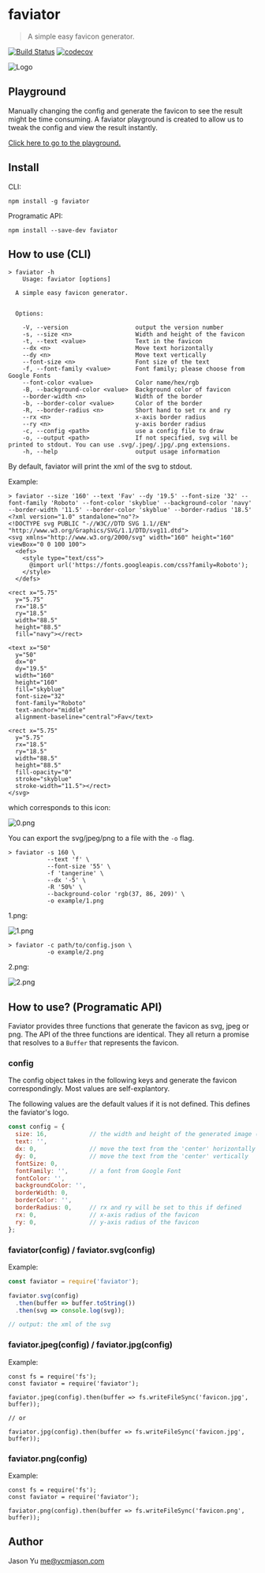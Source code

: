 # faviator
> A simple easy favicon generator.

[![Build Status](https://travis-ci.org/faviator/faviator.svg?branch=master)](https://travis-ci.org/faviator/faviator)
[![codecov](https://codecov.io/gh/faviator/faviator/branch/master/graph/badge.svg)](https://codecov.io/gh/faviator/faviator)

![Logo](favicon.png)

## Playground
Manually changing the config and generate the favicon to see the result might be time consuming. A faviator playground is created to allow us to tweak the config and view the result instantly.

[Click here to go to the playground.](https://www.faviator.xyz/playground)

## Install

CLI:
```
npm install -g faviator
```

Programatic API:
```
npm install --save-dev faviator
```

## How to use (CLI)

```
> faviator -h
    Usage: faviator [options]

  A simple easy favicon generator.


  Options:

    -V, --version                   output the version number
    -s, --size <n>                  Width and height of the favicon
    -t, --text <value>              Text in the favicon
    --dx <n>                        Move text horizontally
    --dy <n>                        Move text vertically
    --font-size <n>                 Font size of the text
    -f, --font-family <value>       Font family; please choose from Google Fonts
    --font-color <value>            Color name/hex/rgb
    -B, --background-color <value>  Background color of favicon
    --border-width <n>              Width of the border
    -b, --border-color <value>      Color of the border
    -R, --border-radius <n>         Short hand to set rx and ry
    --rx <n>                        x-axis border radius
    --ry <n>                        y-axis border radius
    -c, --config <path>             use a config file to draw
    -o, --output <path>             If not specified, svg will be printed to stdout. You can use .svg/.jpeg/.jpg/.png extensions.
    -h, --help                      output usage information
```

By default, faviator will print the xml of the svg to stdout. 

Example:
```
> faviator --size '160' --text 'Fav' --dy '19.5' --font-size '32' --font-family 'Roboto' --font-color 'skyblue' --background-color 'navy' --border-width '11.5' --border-color 'skyblue' --border-radius '18.5'
<?xml version="1.0" standalone="no"?>
<!DOCTYPE svg PUBLIC "-//W3C//DTD SVG 1.1//EN" "http://www.w3.org/Graphics/SVG/1.1/DTD/svg11.dtd">
<svg xmlns="http://www.w3.org/2000/svg" width="160" height="160" viewBox="0 0 100 100">
  <defs>
    <style type="text/css">
      @import url('https://fonts.googleapis.com/css?family=Roboto');
    </style>
  </defs>

<rect x="5.75"
  y="5.75"
  rx="18.5"
  ry="18.5"
  width="88.5"
  height="88.5"
  fill="navy"></rect>

<text x="50"
  y="50"
  dx="0"
  dy="19.5"
  width="160"
  height="160"
  fill="skyblue"
  font-size="32"
  font-family="Roboto"
  text-anchor="middle"
  alignment-baseline="central">Fav</text>

<rect x="5.75"
  y="5.75"
  rx="18.5"
  ry="18.5"
  width="88.5"
  height="88.5"
  fill-opacity="0"
  stroke="skyblue"
  stroke-width="11.5"></rect>
</svg>
```

which corresponds to this icon:

![0.png](example/0.svg)

You can export the svg/jpeg/png to a file with the `-o` flag.
```
> faviator -s 160 \
           --text 'f' \
           --font-size '55' \
           -f 'tangerine' \
           --dx '-5' \
           -R '50%' \
           --background-color 'rgb(37, 86, 209)' \
           -o example/1.png
```

1.png:

![1.png](example/1.png)

```
> faviator -c path/to/config.json \
           -o example/2.png
```

2.png:

![2.png](example/2.png)

## How to use? (Programatic API)

Faviator provides three functions that generate the favicon as svg, jpeg or png. The API of the three functions are identical. They all return a promise that resolves to a `Buffer` that represents the favicon.

### config
The config object takes in the following keys and generate the favicon correspondingly. Most values are self-explantory.

The following values are the default values if it is not defined. This defines the faviator's logo.
```javascript
const config = {
  size: 16,            // the width and height of the generated image (in px) 
  text: '',
  dx: 0,               // move the text from the 'center' horizontally
  dy: 0,               // move the text from the 'center' vertically
  fontSize: 0,
  fontFamily: '',      // a font from Google Font
  fontColor: '',
  backgroundColor: '',
  borderWidth: 0,
  borderColor: '',
  borderRadius: 0,     // rx and ry will be set to this if defined
  rx: 0,               // x-axis radius of the favicon
  ry: 0,               // y-axis radius of the favicon
};
```

### faviator(config) / faviator.svg(config)

Example:
```javascript
const faviator = require('faviator');

faviator.svg(config)
  .then(buffer => buffer.toString())
  .then(svg => console.log(svg));

// output: the xml of the svg
```

### faviator.jpeg(config) / faviator.jpg(config)

Example: 
```
const fs = require('fs');
const faviator = require('faviator');

faviator.jpeg(config).then(buffer => fs.writeFileSync('favicon.jpg', buffer));

// or 

faviator.jpg(config).then(buffer => fs.writeFileSync('favicon.jpg', buffer));
```

### faviator.png(config)

Example: 
```
const fs = require('fs');
const faviator = require('faviator');

faviator.png(config).then(buffer => fs.writeFileSync('favicon.png', buffer));
```


## Author
Jason Yu <me@ycmjason.com>
